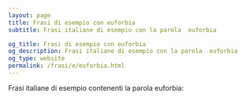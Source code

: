```yaml
---
layout: page
title: Frasi di esempio con euforbia 
subtitle: Frasi italiane di esempio con la parola  euforbia

og_title: Frasi di esempio con euforbia 
og_description: Frasi italiane di esempio con la parola  euforbia
og_type: website
permalink: /frasi/e/euforbia.html
---
```


Frasi italiane di esempio contenenti la parola euforbia:


